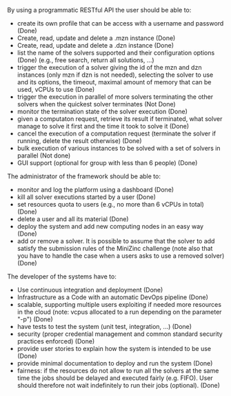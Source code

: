 
By using a programmatic RESTful API the user should be able to:
* create its own profile that can be access with a username and password (Done)
* Create, read, update and delete a .mzn instance  (Done)
* Create, read, update and delete a .dzn instance  (Done)
* list the name of the solvers supported and their configuration options  (Done)
  (e.g., free search, return all solutions, ...)
* trigger the execution of a solver giving the id of the mzn and dzn instances
  (only mzn if dzn is not needed), selecting the solver to use and its options,
  the timeout, maximal amount of memory that can be used, vCPUs to use   (Done)
* trigger the execution in parallel of more solvers terminating the other solvers
  when the quickest solver terminates  (Not Done)
* monitor the termination state of the solver execution  (Done)
* given a computaton request, retrieve its result if terminated, what solver
  manage to solve it first and the time it took to solve it  (Done)
* cancel the execution of a computation request (terminate the solver if
  running, delete the result otherwise)  (Done)
* bulk execution of various instances to be solved with a set of solvers in
  parallel (Not done)
* GUI support (optional for group with less than 6 people)  (Done)

The administrator of the framework should be able to:
* monitor and log the platform using a dashboard  (Done)
* kill all solver executions started by a user  (Done)
* set resources quota to users (e.g., no more than 6 vCPUs in total)  (Done)
* delete a user and all its material  (Done)
* deploy the system and add new computing nodes in an easy way  (Done)
* add or remove a solver. It is possible to assume that the solver to add
  satisfy the submission rules of the MiniZinc challenge (note also that you have to handle
  the case when a users asks to use a removed solver)  (Done)

The developer of the systems have to:
* Use continuous integration and deployment  (Done)
* Infrastructure as a Code with an automatic DevOps pipeline  (Done)
* scalable, supporting multiple users exploiting if needed more resources in the
  cloud (note: vcpus allocated to a run depending on the parameter "-p")  (Done)
* have tests to test the system (unit test, integration, ...)  (Done)
* security (proper credential management and common standard security practices
  enforced)  (Done)
* provide user stories to explain how the system is intended to be use  (Done)
* provide minimal documentation to deploy and run the system  (Done)
* fairness: if the resources do not allow to run all the solvers at the same time
  the jobs should be delayed and executed fairly (e.g. FIFO).
  User should therefore not wait  indefinitely to run their jobs (optional).  (Done)
